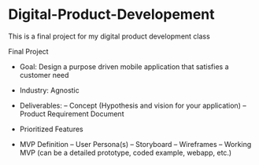 # Digital-Product-Developement
This is a final project for my digital product development class

Final Project
- Goal: Design a purpose driven mobile application that satisfies a customer need
- Industry: Agnostic

- Deliverables:
  – Concept (Hypothesis and vision for your application)
  – Product Requirement Document
- Prioritized Features
- MVP Definition
  – User Persona(s)
  – Storyboard
  – Wireframes
  – Working MVP (can be a detailed prototype, coded example, webapp, etc.)
